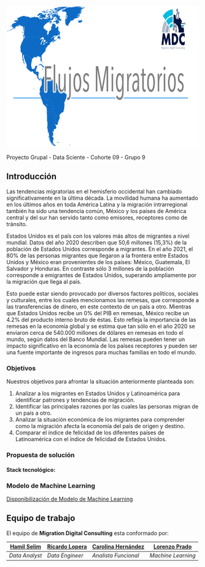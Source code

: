 <p align="center">
   <img width="800" height="368" src="img/main.png">
   </p>
<p align="left"> Proyecto Grupal - Data Sciente - Cohorte 09 - Grupo 9 </p>

## Introducción
Las tendencias migratorias en el hemisferio occidental han cambiado significativamente en la última década. La movilidad humana ha aumentado en los últimos años en toda América Latina y la migración intrarregional también ha sido una tendencia común, México y los países de América central y del sur han servido tanto como emisores, receptores como de tránsito.

Estados Unidos es el país con los valores más altos de migrantes a nivel mundial. Datos del año 2020 describen que 50,6 millones (15,3%) de la población de Estados Unidos corresponde a migrantes. En el año 2021, el 80% de las personas migrantes que llegaron a la frontera entre Estados Unidos y México eran provenientes de los países: México, Guatemala, El Salvador y Honduras. En contraste sólo 3 millones de la población corresponde a emigrantes de Estados Unidos, superando ampliamente por la migración que llega al país.

Esto puede estar siendo provocado por diversos factores políticos, sociales y culturales, entre los cuales mencionamos las remesas, que corresponde a las transferencias de dinero, en este contexto de un país a otro. Mientras que Estados Unidos recibe un 0% del PIB en remesas, México recibe un 4.2% del producto interno bruto de éstas. Esto refleja la importancia de las remesas en la economía global y se estima que tan sólo en el año 2020 se enviaron cerca de 540.000 millones de dólares en remesas en todo el mundo, según datos del Banco Mundial. Las remesas pueden tener un impacto significativo en la economía de los países receptores y pueden ser una fuente importante de ingresos para muchas familias en todo el mundo.

### Objetivos
Nuestros objetivos para afrontar la situación anteriormente planteada son:
1. Analizar a los migrantes en Estados Unidos y Latinoamérica para identificar patrones y tendencias de migración.
2. Identificar las principales razones por las cuales las personas migran de un país a otro.
3. Analizar la situación económica de los migrantes para comprender como la migración afecta la economía del país de origen y destino.
4. Comparar el índice de felicidad de los diferentes países de Latinoamérica con el índice de felicidad de Estados Unidos.

### Propuesta de solución

#### Stack tecnológico:


### Modelo de Machine Learning
[Disponibilización de Modelo de Machine Learning](https://gvbrilo-streamlit-app--principal-72ejtx.streamlit.app/)

## Equipo de trabajo
El equipo de **Migration Digital Consulting** esta conformado por:

|[Hamil Selim](https://www.linkedin.com/in/hamil-balverdi/)  | [Ricardo Lopera](https://www.linkedin.com/in/ricardo-lopera-márquez-839602276/) | [Carolina Hernández](https://www.linkedin.com/in/carolinahernandezbarra/)  | [Lorenzo Prado](https://github.com/gvbrilo)  |
|---|---|---|---|
|_Data Analyst_|_Data Engineer_  |_Analista Funcional_|_Machine Learning_|
